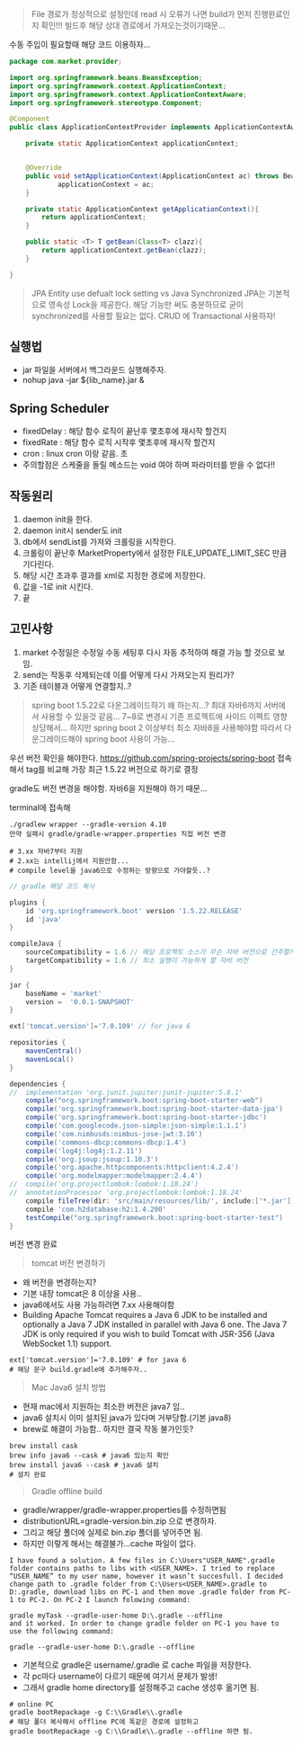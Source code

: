 > File 경로가 정상적으로 설정인데 read 시 오류가 나면 build가 먼저 진행완료인지 확인!!!
> 빌드후 해당 상대 경로에서 가져오는것이기때문...



수동 주입이 필요할때 해당 코드 이용하자...
```java
package com.market.provider;

import org.springframework.beans.BeansException;
import org.springframework.context.ApplicationContext;
import org.springframework.context.ApplicationContextAware;
import org.springframework.stereotype.Component;

@Component
public class ApplicationContextProvider implements ApplicationContextAware {

    private static ApplicationContext applicationContext;


    @Override
    public void setApplicationContext(ApplicationContext ac) throws BeansException {
            applicationContext = ac;
    }

    private static ApplicationContext getApplicationContext(){
        return applicationContext;
    }

    public static <T> T getBean(Class<T> clazz){
        return applicationContext.getBean(clazz);
    }

}

```


> JPA Entity use defualt lock setting vs Java Synchronized
> JPA는 기본적으로 영속성 Lock을 제공한다. 해당 기능만 써도 충분하므로 굳이 synchronized를 사용할 필요는 없다.
> CRUD 에 Transactional 사용하자!

## 실행법
- jar 파일을 서버에서 백그라운드 실행해주자.
- nohup java -jar ${lib_name}.jar &



## Spring Scheduler
- fixedDelay : 해당 함수 로직이 끝난후 몇초후에 재시작 할건지
- fixedRate : 해당 함수 로직 시작후 몇초후에 재시작 할건지
- cron : linux cron 이랑 같음. 초 
- 주의할점은 스케줄을 돌릴 메소드는 void 여야 하며 파라미터를 받을 수 없다!!



## 작동원리
1. daemon init을 한다.
2. daemon init시 sender도 init
3. db에서 sendList를 가져와 크롤링을 시작한다.
4. 크롤링이 끝난후 MarketProperty에서 설정한 FILE_UPDATE_LIMIT_SEC 만큼 기다린다.
5. 해당 시간 초과후 결과를 xml로 지정한 경로에 저장한다.
6. 값을 -1로 init 시킨다.
7. 끝


## 고민사항
1. market 수정일은 수정일 수동 세팅후 다시 자동 추적하여 해결 가능 할 것으로 보임.
2. send는 작동후 삭제되는데 이를 어떻게 다시 가져오는지 원리가?
3. 기존 테이블과 어떻게 연결할지..?



> spring boot 1.5.22로 다운그레이드하기
> 왜 하는지...?
> 최대 자바6까지 서버에서 사용할 수 있을것 같음... 7~8로 변경시 기존 프로젝트에 사이드 이펙트 영향 상당해서...
> 하지만 spring boot 2 이상부터 최소 자바8을 사용해야함
> 따라서 다운그레이드해야 spring boot 사용이 가능...

우선 버전 확인을 해야한다.
https://github.com/spring-projects/spring-boot 접속해서
tag를 비교해 가장 최근 1.5.22 버전으로 하기로 결정

gradle도 버전 변경을 해야함. 자바6을 지원해야 하기 때문...

terminal에 접속해 

```shell
./gradlew wrapper --gradle-version 4.10
만약 실패시 gradle/gradle-wrapper.properties 직접 버전 변경

# 3.xx 자바7부터 지원
# 2.xx는 intellij에서 지원안함...
# compile level을 java6으로 수정하는 방향으로 가야할듯..?
```


```groovy
// gradle 해당 코드 복사

plugins {
	id 'org.springframework.boot' version '1.5.22.RELEASE'
	id 'java'
}

compileJava {
	sourceCompatibility = 1.6 // 해당 프로젝트 소스가 무슨 자바 버전으로 간주할지
	targetCompatibility = 1.6 // 최소 실행이 가능하게 할 자바 버전
}

jar {
	baseName = 'market'
	version =  '0.0.1-SNAPSHOT'
}

ext['tomcat.version']='7.0.109' // for java 6

repositories {
	mavenCentral()
	mavenLocal()
}

dependencies {
//	implementation 'org.junit.jupiter:junit-jupiter:5.8.1'
    compile("org.springframework.boot:spring-boot-starter-web")
	compile('org.springframework.boot:spring-boot-starter-data-jpa')
	compile('org.springframework.boot:spring-boot-starter-jdbc')
	compile('com.googlecode.json-simple:json-simple:1.1.1')
	compile('com.nimbusds:nimbus-jose-jwt:3.10')
	compile('commons-dbcp:commons-dbcp:1.4')
	compile('log4j:log4j:1.2.11')
	compile('org.jsoup:jsoup:1.10.3')
	compile('org.apache.httpcomponents:httpclient:4.2.4')
	compile('org.modelmapper:modelmapper:2.4.4')
//	compile('org.projectlombok:lombok:1.18.24')
//	annotationProcessor 'org.projectlombok:lombok:1.18.24'
	compile fileTree(dir: 'src/main/resources/lib/', include:['*.jar'])
	compile 'com.h2database:h2:1.4.200'
	testCompile("org.springframework.boot:spring-boot-starter-test")
}
```

버전 변경 완료


> tomcat 버전 변경하기

- 왜 버전을 변경하는지?
- 기본 내장 tomcat은 8 이상을 사용.. 
- java6에서도 사용 가능하려면 7.xx 사용해야함
- Building Apache Tomcat requires a Java 6 JDK to be installed and optionally a Java 7 JDK installed in parallel with Java 6 one. The Java 7 JDK is only required if you wish to build Tomcat with JSR-356 (Java WebSocket 1.1) support.

```shell
ext['tomcat.version']='7.0.109' # for java 6
# 해당 문구 build.gradle에 추가해주자..
```


> Mac Java6 설치 방법

- 현재 mac에서 지원하는 최소한 버전은 java7 임..
- java6 설치시 이미 설치된 java가 있다며 거부당함.(기본 java8)
- brew로 해결이 가능함.. 하지만 결국 작동 불가인듯?

```shell
brew install cask
brew info java6 --cask # java6 있는지 확인
brew install java6 --cask # java6 설치
# 설치 완료
```


> Gradle offline build
- gradle/wrapper/gradle-wrapper.properties를 수정하면됨
- distributionURL=gradle-version.bin.zip 으로 변경하자.
- 그리고 해당 폴더에 실제로 bin.zip 폴더를 넣어주면 됨.
- 하지만 이렇게 해서는 해결불가...cache 파일이 없다.
```shell
I have found a solution. A few files in C:\Users"USER_NAME".gradle folder contains paths to libs with <USER_NAME>. I tried to replace “USER_NAME” to my user name, however it wasn’t succesfull. I decided change path to .gradle folder from C:\Users<USER_NAME>.gradle to D:.gradle, download libs on PC-1 and then move .gradle folder from PC-1 to PC-2. On PC-2 I launch folowing command:

gradle myTask --gradle-user-home D:\.gradle --offline
and it worked. In order to change gradle folder on PC-1 you have to use the following command:

gradle --gradle-user-home D:\.gradle --offline
```
- 기본적으로 gradle은 username/.gradle 로 cache 파일을 저장한다.
- 각 pc마다 username이 다르기 때문에 여기서 문제가 발생!
- 그래서 gradle home directory를 설정해주고 cache 생성후 옮기면 됨.
```shell
# online PC
gradle bootRepackage -g C:\\Gradle\\.gradle
# 해당 폴더 복사해서 offline PC에 똑같은 경로에 설정하고
gradle bootRepackage -g C:\\Gradle\\.gradle --offline 하면 됨.
```


